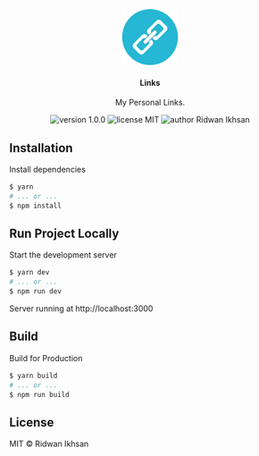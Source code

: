 <div align="center">
  <img src="public/icon.png" alt="Icon" height="100" />
</div>

<h4 align="center">Links</h4>
<p align="center">My Personal Links.</p>
<p align="center">
  <img src="https://img.shields.io/badge/version-1.0.0-blue" alt="version 1.0.0"/>
  <img src="https://img.shields.io/badge/license-MIT-brightgreen" alt="license MIT"/>
  <img src="https://img.shields.io/badge/author-Ridwan%20Ikhsan-lightseagreen" alt="author Ridwan Ikhsan"/>
</p>

## Installation

Install dependencies

```sh
$ yarn
# ... or ...
$ npm install
```

## Run Project Locally

Start the development server

```sh
$ yarn dev
# ... or ...
$ npm run dev

```

Server running at http://localhost:3000

## Build

Build for Production

```sh
$ yarn build
# ... or ...
$ npm run build

```

## License

MIT © Ridwan Ikhsan
